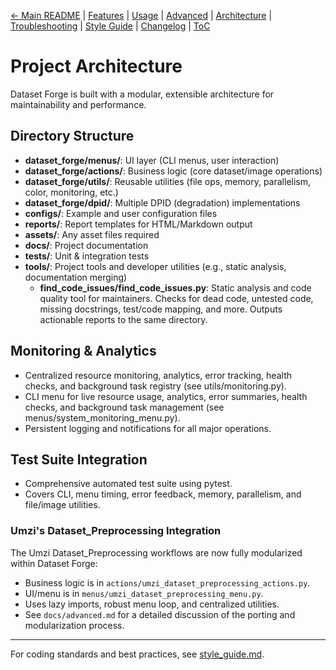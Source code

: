[← Main README](../README.md) | [Features](features.md) | [Usage](usage.md) | [Advanced](advanced.md) | [Architecture](architecture.md) | [Troubleshooting](troubleshooting.md) | [Style Guide](style_guide.md) | [Changelog](changelog.md) | [ToC](toc.md)

# Project Architecture

Dataset Forge is built with a modular, extensible architecture for maintainability and performance.

## Directory Structure

- **dataset_forge/menus/**: UI layer (CLI menus, user interaction)
- **dataset_forge/actions/**: Business logic (core dataset/image operations)
- **dataset_forge/utils/**: Reusable utilities (file ops, memory, parallelism, color, monitoring, etc.)
- **dataset_forge/dpid/**: Multiple DPID (degradation) implementations
- **configs/**: Example and user configuration files
- **reports/**: Report templates for HTML/Markdown output
- **assets/**: Any asset files required
- **docs/**: Project documentation
- **tests/**: Unit & integration tests
- **tools/**: Project tools and developer utilities (e.g., static analysis, documentation merging)
  - **find_code_issues/find_code_issues.py**: Static analysis and code quality tool for maintainers. Checks for dead code, untested code, missing docstrings, test/code mapping, and more. Outputs actionable reports to the same directory.

## Monitoring & Analytics

- Centralized resource monitoring, analytics, error tracking, health checks, and background task registry (see utils/monitoring.py).
- CLI menu for live resource usage, analytics, error summaries, health checks, and background task management (see menus/system_monitoring_menu.py).
- Persistent logging and notifications for all major operations.

## Test Suite Integration

- Comprehensive automated test suite using pytest.
- Covers CLI, menu timing, error feedback, memory, parallelism, and file/image utilities.

### Umzi's Dataset_Preprocessing Integration

The Umzi Dataset_Preprocessing workflows are now fully modularized within Dataset Forge:

- Business logic is in `actions/umzi_dataset_preprocessing_actions.py`.
- UI/menu is in `menus/umzi_dataset_preprocessing_menu.py`.
- Uses lazy imports, robust menu loop, and centralized utilities.
- See `docs/advanced.md` for a detailed discussion of the porting and modularization process.

---

For coding standards and best practices, see [style_guide.md](style_guide.md).
